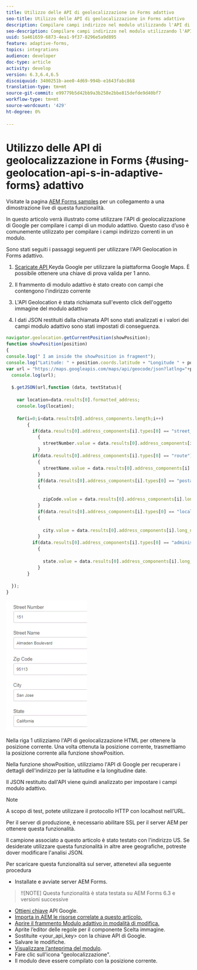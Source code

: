 ```yaml
---
title: Utilizzo delle API di geolocalizzazione in Forms adattivo
seo-title: Utilizzo delle API di geolocalizzazione in Forms adattivo
description: Compilare campi indirizzo nel modulo utilizzando l'API di geolocalizzazione
seo-description: Compilare campi indirizzo nel modulo utilizzando l'API di geolocalizzazione
uuid: 5a461659-6873-4ea1-9f37-8296e5a9d895
feature: adaptive-forms,
topics: integrations
audience: developer
doc-type: article
activity: develop
version: 6.3,6.4,6.5
discoiquuid: 3400251b-aee0-4d69-994b-e1643fabc868
translation-type: tm+mt
source-git-commit: e99779b5d42bb9a3b258e2bbe815defde9d40bf7
workflow-type: tm+mt
source-wordcount: '429'
ht-degree: 0%

---
```



# Utilizzo delle API di geolocalizzazione in Forms {#using-geolocation-api-s-in-adaptive-forms} adattivo

Visitate la pagina [ AEM Forms samples](https://forms.enablementadobe.com/content/samples/samples.html?query=0) per un collegamento a una dimostrazione live di questa funzionalità.

In questo articolo verrà illustrato come utilizzare l&#39;API di geolocalizzazione di Google per compilare i campi di un modulo adattivo. Questo caso d’uso è comunemente utilizzato per compilare i campi indirizzo correnti in un modulo.

Sono stati seguiti i passaggi seguenti per utilizzare l&#39;API Geolocation in Forms adattivo.

1. [Scaricate API ](https://developers.google.com/maps/documentation/javascript/get-api-key) Keyda Google per utilizzare la piattaforma Google Maps. È possibile ottenere una chiave di prova valida per 1 anno.

1. Il frammento di modulo adattivo è stato creato con campi che contengono l&#39;indirizzo corrente

1. L&#39;API Geolocation è stata richiamata sull&#39;evento click dell&#39;oggetto immagine del modulo adattivo

1. I dati JSON restituiti dalla chiamata API sono stati analizzati e i valori dei campi modulo adattivo sono stati impostati di conseguenza.

```javascript
navigator.geolocation.getCurrentPosition(showPosition);
function showPosition(position) 
{
console.log(" I am inside the showPosition in fragment");
console.log("Latitude: " + position.coords.latitude + "Longitude " + position.coords.longitude);
var url = "https://maps.googleapis.com/maps/api/geocode/json?latlng="+position.coords.latitude+","+position.coords.longitude+"&key=<your_api_key>";
  console.log(url);
  
  $.getJSON(url,function (data, textStatus){
    
    var location=data.results[0].formatted_address;
    console.log(location);
    
    for(i=0;i<data.results[0].address_components.length;i++)
        {
          if(data.results[0].address_components[i].types[0] == "street_number")
            {
              streetNumber.value = data.results[0].address_components[i].long_name;
            }
          if(data.results[0].address_components[i].types[0] == "route")
            {
              streetName.value = data.results[0].address_components[i].long_name;
            }
            if(data.results[0].address_components[i].types[0] == "postal_code")
            {
              
              zipCode.value = data.results[0].address_components[i].long_name;
            }
            if(data.results[0].address_components[i].types[0] == "locality")
            {
              
              city.value = data.results[0].address_components[i].long_name;
            }
          if(data.results[0].address_components[i].types[0] == "administrative_area_level_1")
            {
              
              state.value = data.results[0].address_components[i].long_name;
            }
        }
    
  });
}
```

![Campi popolati con API geoloaction](assets/capture-4.gif)

Nella riga 1 utilizziamo l&#39;API di geolocalizzazione HTML per ottenere la posizione corrente. Una volta ottenuta la posizione corrente, trasmettiamo la posizione corrente alla funzione showPosition.

Nella funzione showPosition, utilizziamo l&#39;API di Google per recuperare i dettagli dell&#39;indirizzo per la latitudine e la longitudine date.

Il JSON restituito dall&#39;API viene quindi analizzato per impostare i campi modulo adattivo.

>[!NOTE]
>
>A scopo di test, potete utilizzare il protocollo HTTP con localhost nell’URL.
>
>Per il server di produzione, è necessario abilitare SSL per il server AEM per ottenere questa funzionalità.
>
>Il campione associato a questo articolo è stato testato con l&#39;indirizzo US. Se desiderate utilizzare questa funzionalità in altre aree geografiche, potreste dover modificare l&#39;analisi JSON.

Per scaricare questa funzionalità sul server, attenetevi alla seguente procedura

* Installate e avviate  server AEM Forms.

>!![NOTE] Questa funzionalità è stata testata su  AEM Forms 6.3 e versioni successive
* [Ottieni chiave](https://developers.google.com/maps/documentation/javascript/get-api-key) API Google.
* [Importa in AEM le risorse correlate a questo articolo.](assets/geolocationapi.zip)
* [Aprire il frammento Modulo adattivo in modalità di modifica.](http://localhost:4502/editor.html/content/forms/af/currentaddressfragment.html)
* Aprite l’editor delle regole per il componente Scelta immagine.
* Sostituite &lt;your_api_key> con la chiave API di Google.
* Salvare le modifiche.
* [Visualizzare l’anteprima del modulo](http://localhost:4502/content/dam/formsanddocuments/currentaddressfragment/jcr:content?wcmmode=disabled).
* Fare clic sull&#39;icona &quot;geolocalizzazione&quot;.
* Il modulo deve essere compilato con la posizione corrente.
